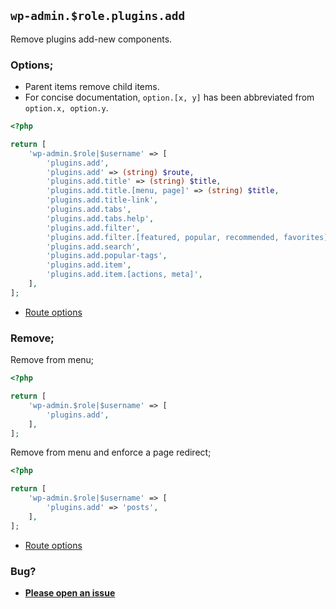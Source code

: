 ## `wp-admin.$role.plugins.add`

Remove plugins add-new components.

### Options;

* Parent items remove child items. 
* For concise documentation, `option.[x, y]` has been abbreviated from `option.x, option.y`.

```php
<?php

return [
    'wp-admin.$role|$username' => [
        'plugins.add',
        'plugins.add' => (string) $route,
        'plugins.add.title' => (string) $title,
        'plugins.add.title.[menu, page]' => (string) $title,
        'plugins.add.title-link',
        'plugins.add.tabs',
        'plugins.add.tabs.help',
        'plugins.add.filter',
        'plugins.add.filter.[featured, popular, recommended, favorites]',
        'plugins.add.search',
        'plugins.add.popular-tags',
        'plugins.add.item',
        'plugins.add.item.[actions, meta]',
    ],
];
```

* [Route options](../route-options.md)

### Remove;

Remove from menu;

```php
<?php

return [
    'wp-admin.$role|$username' => [
        'plugins.add',
    ],
];
```

Remove from menu and enforce a page redirect;

```php
<?php

return [
    'wp-admin.$role|$username' => [
        'plugins.add' => 'posts',
    ],
];
```

* [Route options](../route-options.md)

### Bug?

* **[Please open an issue](https://github.com/soberwp/intervention/issues/new?title=[wp-admin.plugins.add]&labels=bug&assignees=darrenjacoby)**
